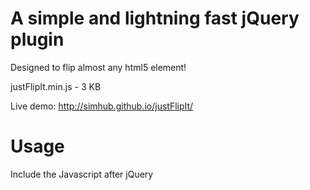 # A simple and lightning fast jQuery plugin 
  Designed to flip almost any html5 element!  
  
  justFlipIt.min.js  -  3 KB  
  
  Live demo: http://simhub.github.io/justFlipIt/
  
# Usage
  Include the Javascript after jQuery
       <pre> 
        <code>
         <script src="https://ajax.googleapis.com/ajax/libs/jquery/2.1.4/jquery.min.js"></script>  
         <script src="src/justFlipIt.min.js"></script>
        </code>
       </pre>